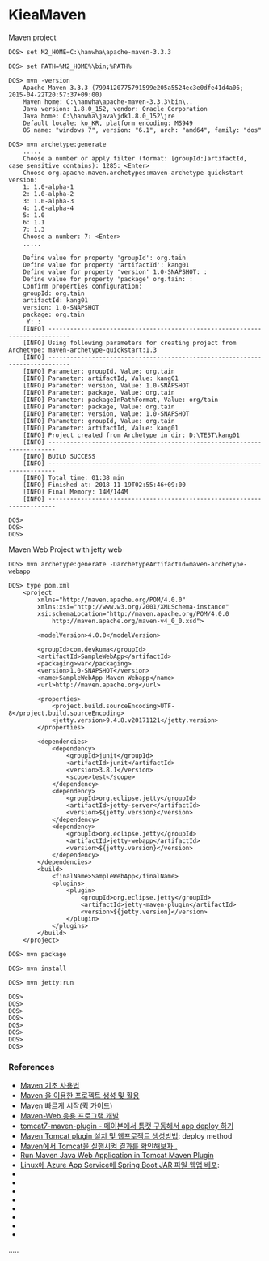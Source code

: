 KieaMaven
=========

Maven project

```
DOS> set M2_HOME=C:\hanwha\apache-maven-3.3.3

DOS> set PATH=%M2_HOME%\bin;%PATH%

DOS> mvn -version
	Apache Maven 3.3.3 (7994120775791599e205a5524ec3e0dfe41d4a06; 2015-04-22T20:57:37+09:00)
	Maven home: C:\hanwha\apache-maven-3.3.3\bin\..
	Java version: 1.8.0_152, vendor: Oracle Corporation
	Java home: C:\hanwha\java\jdk1.8.0_152\jre
	Default locale: ko_KR, platform encoding: MS949
	OS name: "windows 7", version: "6.1", arch: "amd64", family: "dos"

DOS> mvn archetype:generate
	.....
	Choose a number or apply filter (format: [groupId:]artifactId, case sensitive contains): 1285: <Enter>
	Choose org.apache.maven.archetypes:maven-archetype-quickstart version:
	1: 1.0-alpha-1
	2: 1.0-alpha-2
	3: 1.0-alpha-3
	4: 1.0-alpha-4
	5: 1.0
	6: 1.1
	7: 1.3
	Choose a number: 7: <Enter>
	.....
	
	Define value for property 'groupId': org.tain
	Define value for property 'artifactId': kang01
	Define value for property 'version' 1.0-SNAPSHOT: :
	Define value for property 'package' org.tain: :
	Confirm properties configuration:
	groupId: org.tain
	artifactId: kang01
	version: 1.0-SNAPSHOT
	package: org.tain
	 Y: :
	[INFO] ----------------------------------------------------------------------------
	[INFO] Using following parameters for creating project from Archetype: maven-archetype-quickstart:1.3
	[INFO] ----------------------------------------------------------------------------
	[INFO] Parameter: groupId, Value: org.tain
	[INFO] Parameter: artifactId, Value: kang01
	[INFO] Parameter: version, Value: 1.0-SNAPSHOT
	[INFO] Parameter: package, Value: org.tain
	[INFO] Parameter: packageInPathFormat, Value: org/tain
	[INFO] Parameter: package, Value: org.tain
	[INFO] Parameter: version, Value: 1.0-SNAPSHOT
	[INFO] Parameter: groupId, Value: org.tain
	[INFO] Parameter: artifactId, Value: kang01
	[INFO] Project created from Archetype in dir: D:\TEST\kang01
	[INFO] ------------------------------------------------------------------------
	[INFO] BUILD SUCCESS
	[INFO] ------------------------------------------------------------------------
	[INFO] Total time: 01:38 min
	[INFO] Finished at: 2018-11-19T02:55:46+09:00
	[INFO] Final Memory: 14M/144M
	[INFO] ------------------------------------------------------------------------

DOS> 
DOS> 
DOS> 
```

Maven Web Project with jetty web

```
DOS> mvn archetype:generate -DarchetypeArtifactId=maven-archetype-webapp

DOS> type pom.xml
	<project 
		xmlns="http://maven.apache.org/POM/4.0.0" 
		xmlns:xsi="http://www.w3.org/2001/XMLSchema-instance" 
		xsi:schemaLocation="http://maven.apache.org/POM/4.0.0 
			http://maven.apache.org/maven-v4_0_0.xsd">
		
		<modelVersion>4.0.0</modelVersion> 
		
		<groupId>com.devkuma</groupId> 
		<artifactId>SampleWebApp</artifactId> 
		<packaging>war</packaging> 
		<version>1.0-SNAPSHOT</version> 
		<name>SampleWebApp Maven Webapp</name> 
		<url>http://maven.apache.org</url> 
		
		<properties> 
			<project.build.sourceEncoding>UTF-8</project.build.sourceEncoding> 
			<jetty.version>9.4.8.v20171121</jetty.version>
		</properties> 
		
		<dependencies>
			<dependency> 
				<groupId>junit</groupId> 
				<artifactId>junit</artifactId> 
				<version>3.8.1</version> 
				<scope>test</scope> 
			</dependency> 
			<dependency> 
				<groupId>org.eclipse.jetty</groupId> 
				<artifactId>jetty-server</artifactId> 
				<version>${jetty.version}</version> 
			</dependency> 
			<dependency> 
				<groupId>org.eclipse.jetty</groupId> 
				<artifactId>jetty-webapp</artifactId> 
				<version>${jetty.version}</version>
			</dependency> 
		</dependencies>
		<build> 
			<finalName>SampleWebApp</finalName> 
			<plugins> 
				<plugin>
					<groupId>org.eclipse.jetty</groupId>
					<artifactId>jetty-maven-plugin</artifactId>
					<version>${jetty.version}</version>
				</plugin> 
			</plugins>
		</build> 
	</project>

DOS> mvn package

DOS> mvn install

DOS> mvn jetty:run

DOS> 
DOS> 
DOS> 
DOS> 
DOS> 
DOS> 
DOS> 
DOS> 

```


### References
- [Maven 기초 사용법](http://javacan.tistory.com/entry/MavenBasic "")
- [Maven 을 이용한 프로젝트 생성 및 활용](http://unabated.tistory.com/entry/Maven-%EC%9D%84-%EC%9D%B4%EC%9A%A9%ED%95%9C-%ED%94%84%EB%A1%9C%EC%A0%9D%ED%8A%B8-%EC%83%9D%EC%84%B1-%EB%B0%8F-%ED%99%9C%EC%9A%A9 "")
- [Maven 빠르게 시작(퀵 가이드)](http://araikuma.tistory.com/445 "")
- [Maven-Web 응용 프로그램 개발](http://araikuma.tistory.com/449 "Maven-Web 응용 프로그램 개발")
- [tomcat7-maven-plugin - 메이븐에서 톰캣 구동해서 app deploy 하기](https://www.lesstif.com/pages/viewpage.action?pageId=14090451 "tomcat7-maven-plugin - 메이븐에서 톰캣 구동해서 app deploy 하기")
- [Maven Tomcat plugin 설치 및 웹프로젝트 생성방법](http://jijs.tistory.com/entry/Maven-Tomcat-plugin-%EC%84%A4%EC%B9%98-%EB%B0%8F-%EC%9B%B9%ED%94%84%EB%A1%9C%EC%A0%9D%ED%8A%B8-%EC%83%9D%EC%84%B1%EB%B0%A9%EB%B2%95 "Maven Tomcat plugin 설치 및 웹프로젝트 생성방법"): deploy method
- [Maven에서 Tomcat을 실행시켜 결과를 확인해보자..](https://zgundam.tistory.com/39 "Maven에서 Tomcat을 실행시켜 결과를 확인해보자..")
- [Run Maven Java Web Application in Tomcat Maven Plugin](https://o7planning.org/en/10133/run-maven-java-web-application-in-tomcat-maven-plugin "Run Maven Java Web Application in Tomcat Maven Plugin")
- [Linux에 Azure App Service에 Spring Boot JAR 파일 웹앱 배포](https://docs.microsoft.com/ko-kr/java/azure/spring-framework/deploy-spring-boot-java-app-with-maven-plugin?view=azure-java-stable "Linux에 Azure App Service에 Spring Boot JAR 파일 웹앱 배포"):
- []( "")
- []( "")
- []( "")
- []( "")
- []( "")
- []( "")
- []( "")
- []( "")

.....



